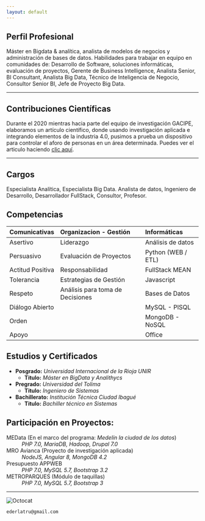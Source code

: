```yaml
---
layout: default
---
```

## Perfil Profesional

Máster en Bigdata & analítica, analista de modelos de negocios y administración de bases de datos. Habilidades para trabajar en equipo en comunidades de: Desarrollo de Software, soluciones informáticas, evaluación de proyectos, Gerente de Business Intelligence, Analista Senior, BI Consultant, Analista Big Data, Técnico de Inteligencia de Negocio, Consultor Senior BI, Jefe de Proyecto Big Data. 
* * *

## Contribuciones Científicas

Durante el 2020 mientras hacia parte del equipo de investigación GACIPE, elaboramos un artículo científico, donde usando investigación aplicada e integrando elementos de la industria 4.0, pusimos a prueba un dispositivo para controlar el aforo de personas en un área determinada. Puedes ver el articulo haciendo [clic aquí](https://ieeexplore.ieee.org/stamp/stamp.jsp?tp=&arnumber=9240341&isnumber=9240223). 
* * *

## Cargos

Especialista Analítica, Especialista Big Data. Analista de datos, Ingeniero de
Desarrollo, Desarrollador FullStack, Consultor, Profesor.

## Competencias

| Comunicativas    | Organizacion - Gestión  | Informáticas      |
|:-----------------|:------------------------|:------------------|
| Asertivo         | Liderazgo               | Análisis de datos |
| Persuasivo       | Evaluación de Proyectos | Python (WEB / ETL)|
| Actitud Positiva | Responsabilidad         | FullStack MEAN    |
| Tolerancia       | Estrategias de Gestión  | Javascript        |
| Respeto          | Análisis para toma de Decisiones     | Bases de Datos    |
| Diálogo Abierto  |                         | MySQL - PlSQL     |
| Orden            |                         | MongoDB - NoSQL   |
| Apoyo            |                         | Office            |

## Estudios y Certificados

- **Posgrado:**     _Universidad Internacional de la Rioja UNIR_ 
  - **Titulo:**     _Máster en BigData y Analithycs_
- **Pregrado:**     _Universidad del Tolima_
  - **Titulo:**     _Ingeniero de Sistemas_
- **Bachillerato:** _Institución Técnica Ciudad Ibagué_
  - **Titulo:**     _Bachiller técnico en Sistemas_

## Participación en Proyectos:

<dl>
  <dt>MEData (En el marco del programa: <em>Medelín la ciudad de los datos</em>)</dt>
    <dd><em>PHP 7.0, MariaDB, Hadoop, Drupal 7.0</em></dd>
  <dt>MRO Avianca (Proyecto de investigación aplicada)</dt>
    <dd><em>NodeJS, Angular 8, MongoDB 4.2</em></dd>
  <dt>Presupuesto APPWEB</dt>
    <dd><em>PHP 7.0, MySQL 5.7, Bootstrap 3.2</em></dd>
  <dt>METROPARQUES (Módulo de taquillas)</dt>
    <dd><em>PHP 7.0, MySQL 5.7, Bootstrap 3</em></dd>
</dl>

* * *
![Octocat](https://github.githubassets.com/images/icons/emoji/octocat.png)

```
ederlatru@gmail.com
```

